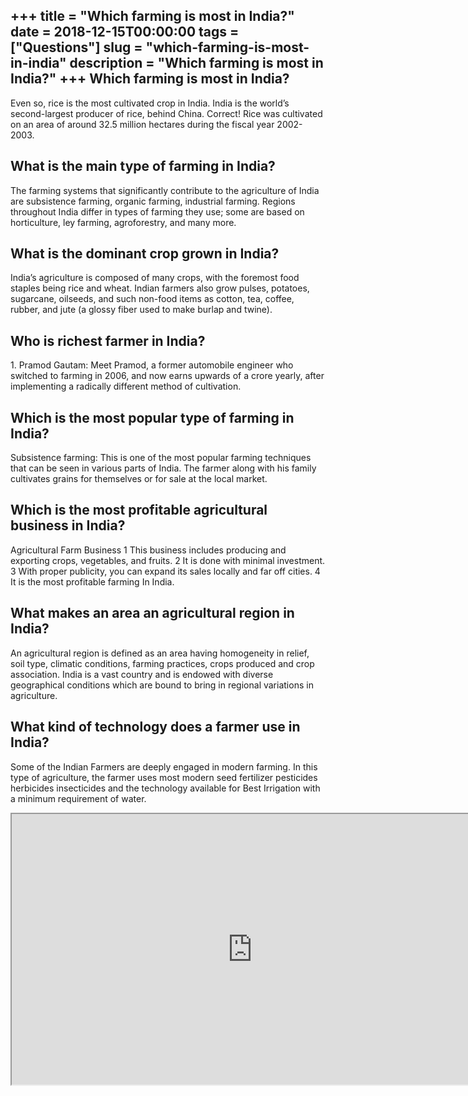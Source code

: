 +++
title = "Which farming is most in India?"
date = 2018-12-15T00:00:00
tags = ["Questions"]
slug = "which-farming-is-most-in-india"
description = "Which farming is most in India?"
+++
Which farming is most in India?
-------------------------------

Even so, rice is the most cultivated crop in India. India is the world’s second-largest producer of rice, behind China. Correct! Rice was cultivated on an area of around 32.5 million hectares during the fiscal year 2002-2003.

What is the main type of farming in India?
------------------------------------------

The farming systems that significantly contribute to the agriculture of India are subsistence farming, organic farming, industrial farming. Regions throughout India differ in types of farming they use; some are based on horticulture, ley farming, agroforestry, and many more.

What is the dominant crop grown in India?
-----------------------------------------

India’s agriculture is composed of many crops, with the foremost food staples being rice and wheat. Indian farmers also grow pulses, potatoes, sugarcane, oilseeds, and such non-food items as cotton, tea, coffee, rubber, and jute (a glossy fiber used to make burlap and twine).

Who is richest farmer in India?
-------------------------------

1\. Pramod Gautam: Meet Pramod, a former automobile engineer who switched to farming in 2006, and now earns upwards of a crore yearly, after implementing a radically different method of cultivation.

Which is the most popular type of farming in India?
---------------------------------------------------

Subsistence farming: This is one of the most popular farming techniques that can be seen in various parts of India. The farmer along with his family cultivates grains for themselves or for sale at the local market.

Which is the most profitable agricultural business in India?
------------------------------------------------------------

Agricultural Farm Business 1 This business includes producing and exporting crops, vegetables, and fruits. 2 It is done with minimal investment. 3 With proper publicity, you can expand its sales locally and far off cities. 4 It is the most profitable farming In India.

What makes an area an agricultural region in India?
---------------------------------------------------

An agricultural region is defined as an area having homogeneity in relief, soil type, climatic conditions, farming practices, crops produced and crop association. India is a vast country and is endowed with diverse geographical conditions which are bound to bring in regional variations in agriculture.

What kind of technology does a farmer use in India?
---------------------------------------------------

Some of the Indian Farmers are deeply engaged in modern farming. In this type of agriculture, the farmer uses most modern seed fertilizer pesticides herbicides insecticides and the technology available for Best Irrigation with a minimum requirement of water.

<iframe allow="accelerometer; autoplay; clipboard-write; encrypted-media; gyroscope; picture-in-picture" allowfullscreen="" class="__youtube_prefs__  epyt-is-override  no-lazyload" data-no-lazy="1" data-origheight="433" data-origwidth="770" data-skipgform_ajax_framebjll="" height="433" id="_ytid_11202" loading="lazy" src="https://www.youtube.com/embed/AZcjhlKulZg?enablejsapi=1&autoplay=0&cc_load_policy=0&cc_lang_pref=&iv_load_policy=1&loop=0&modestbranding=0&rel=1&fs=1&playsinline=0&autohide=2&theme=dark&color=red&controls=1&" title="YouTube player" width="770"></iframe>